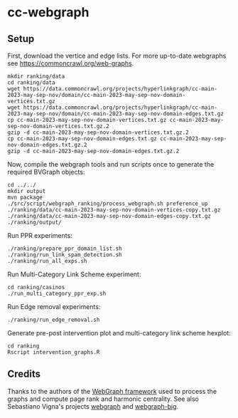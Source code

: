 # cc-webgraph

## Setup
First, download the vertice and edge lists. For more up-to-date webgraphs see https://commoncrawl.org/web-graphs.
```
mkdir ranking/data
cd ranking/data
wget https://data.commoncrawl.org/projects/hyperlinkgraph/cc-main-2023-may-sep-nov/domain/cc-main-2023-may-sep-nov-domain-vertices.txt.gz
wget https://data.commoncrawl.org/projects/hyperlinkgraph/cc-main-2023-may-sep-nov/domain/cc-main-2023-may-sep-nov-domain-edges.txt.gz
cp cc-main-2023-may-sep-nov-domain-vertices.txt.gz cc-main-2023-may-sep-nov-domain-vertices.txt.gz.2
gzip -d cc-main-2023-may-sep-nov-domain-vertices.txt.gz.2
cp cc-main-2023-may-sep-nov-domain-edges.txt.gz cc-main-2023-may-sep-nov-domain-edges.txt.gz.2
gzip -d cc-main-2023-may-sep-nov-domain-edges.txt.gz.2
```

Now, compile the webgraph tools and run scripts once to generate the required BVGraph objects:
```
cd ../../
mkdir output
mvn package
./src/script/webgraph_ranking/process_webgraph.sh preference_up ./ranking/data/cc-main-2023-may-sep-nov-domain-vertices-copy.txt.gz ./ranking/data/cc-main-2023-may-sep-nov-domain-edges-copy.txt.gz ./ranking/output/
```

Run PPR experiments:
```
./ranking/prepare_ppr_domain_list.sh
./ranking/run_link_spam_detection.sh
./ranking/run_all_exps.sh
```

Run Multi-Category Link Scheme experiment:
```
cd ranking/casinos
./run_multi_category_ppr_exp.sh
```

Run Edge removal experiments:
```
./ranking/run_edge_removal.sh
```

Generate pre-post intervention plot and multi-category link scheme hexplot:
```
cd ranking
Rscript intervention_graphs.R
```

## Credits
Thanks to the authors of the [WebGraph framework](https://webgraph.di.unimi.it/) used to process the graphs and compute page rank and harmonic centrality. See also Sebastiano Vigna's projects [webgraph](//github.com/vigna/webgraph) and [webgraph-big](//github.com/vigna/webgraph-big).
